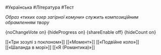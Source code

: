 #Українська #Література #Тест

*Образ «тихих озер загірної комуни» служить композиційним обрамленням твору*

{noChangeVote on}
{hideProgress on}
{shareEnable off}
{hideCount on}

[[«Три зозулі з поклоном»]]
[[«Момент»]]
[[«Подвійне коло»]]
[[«Шаланда в морі»]]
[[«Я (Романтика)»]]
